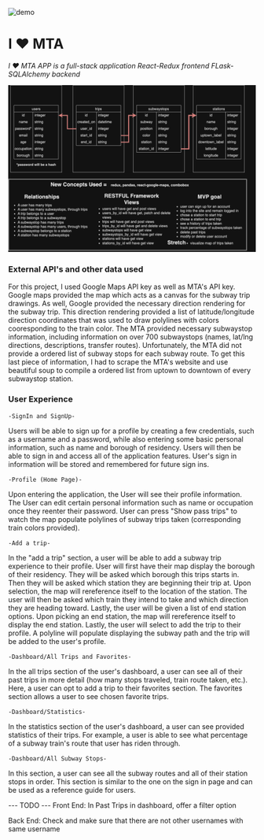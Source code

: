 ![demo](https://media.giphy.com/media/wVtdPu5CB1YJO4fY6J/giphy.gif)

#  I :heart: MTA
*I :heart: MTA APP is a full-stack application* 
*React-Redux frontend*
*FLask-SQLAlchemy backend*

![Alt text](Zimmermann.Capstone.drawio.png)

### External API's and other data used
For this project, I used Google Maps API key as well as MTA's API key. Google maps provided the map which acts as a canvas for the subway trip drawings. As well, Google provided the necessary direction rendering for the subway trip. This direction rendering  provided a list of latitude/longitude direction coordinates that was used to draw polylines with colors cooresponding to the train color. The MTA provided necessary subwaystop information, including information on over 700 subwaystops (names, lat/lng directions, descriptions, transfer routes). Unfortunately, the MTA did not provide a ordered list of subway stops for each subway route. To get this last piece of information, I had to scrape the MTA's website and use beautiful soup to compile a ordered list from uptown to downtown of every subwaystop station.

### User Experience

    -SignIn and SignUp-

Users will be able to sign up for a profile by creating a few credentials, such as a username and a password, while also entering some basic personal information, such as name and borough of residency. Users will then be able to sign in and access all of the application features. User's sign in information will be stored and remembered for future sign ins.

    -Profile (Home Page)-

Upon entering the application, the User will see their profile information. The User can edit certain personal information such as name or occupation once they reenter their password. User can press "Show pass trips" to watch the map populate polylines of subway trips taken (corresponding train colors provided).

    -Add a trip-

In the "add a trip" section, a user will be able to add a subway trip experience to their profile. User will first have their map display the borough of their residency. They will be asked which borough this trips starts in. Then they will be asked which station they are beginning their trip at. Upon selection, the map will rereference itself to the location of the station. The user will then be asked which train they intend to take and which direction they are heading toward. Lastly, the user will be given a list of end station options. Upon picking an end station, the map will rereference itself to display the end station. Lastly, the user will select to add the trip to their profile. A polyline will populate displaying the subway path and the trip will be added to the user's profile.

    -Dashboard/All Trips and Favorites-

In the all trips section of the user's dashboard, a user can see all of their past trips in more detail (how many stops traveled, train route taken, etc.). Here, a user can opt to add a trip to their favorites section. The favorites section allows a user to see chosen favorite trips.

    -Dashboard/Statistics-

In the statistics section of the user's dashboard, a user can see provided statistics of their trips. For example, a user is able to see what percentage of a subway train's route that user has riden through.

    -Dashboard/All Subway Stops-

In this section, a user can see all the subway routes and all of their station stops in order. This section is similar to the one on the sign in page and can be used as a reference guide for users.







--- TODO --- 
Front End:
In Past Trips in dashboard, offer a filter option

Back End:
Check and make sure that there are not other usernames with same username
